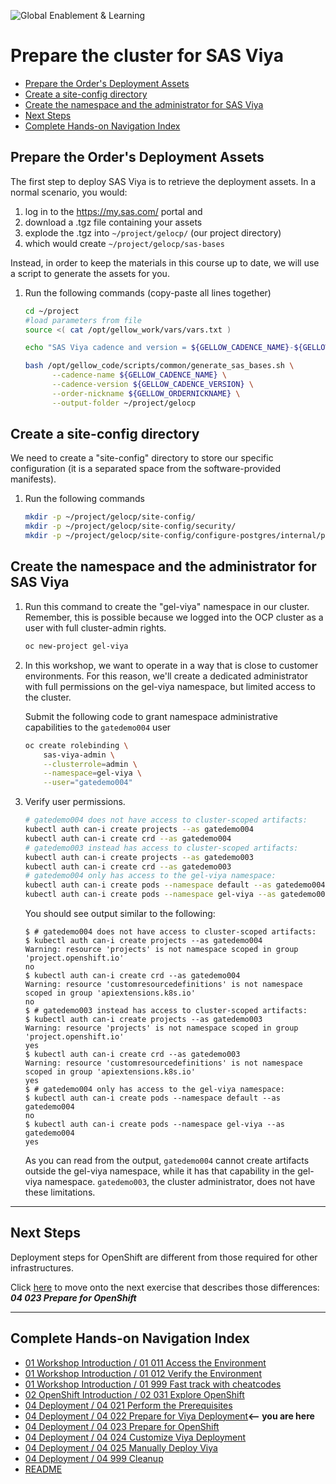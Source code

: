 ![Global Enablement & Learning](https://gelgitlab.race.sas.com/GEL/utilities/writing-content-in-markdown/-/raw/master/img/gel_banner_logo_tech-partners.jpg)

# Prepare the cluster for SAS Viya

* [Prepare the Order's Deployment Assets](#prepare-the-orders-deployment-assets)
* [Create a site-config directory](#create-a-site-config-directory)
* [Create the namespace and the administrator for SAS Viya](#create-the-namespace-and-the-administrator-for-sas-viya)
* [Next Steps](#next-steps)
* [Complete Hands-on Navigation Index](#complete-hands-on-navigation-index)

## Prepare the Order's Deployment Assets

The first step to deploy SAS Viya is to retrieve the deployment assets. In a normal scenario, you would:

   1. log in to the <https://my.sas.com/> portal and
   1. download a .tgz file containing your assets
   1. explode the .tgz into `~/project/gelocp/` (our project directory)
   1. which would create `~/project/gelocp/sas-bases`

Instead, in order to keep the materials in this course up to date, we will use a script to generate the assets for you.

1. Run the following commands (copy-paste all lines together)

    ```bash
    cd ~/project
    #load parameters from file
    source <( cat /opt/gellow_work/vars/vars.txt )

    echo "SAS Viya cadence and version = ${GELLOW_CADENCE_NAME}-${GELLOW_CADENCE_VERSION}"

    bash /opt/gellow_code/scripts/common/generate_sas_bases.sh \
          --cadence-name ${GELLOW_CADENCE_NAME} \
          --cadence-version ${GELLOW_CADENCE_VERSION} \
          --order-nickname ${GELLOW_ORDERNICKNAME} \
          --output-folder ~/project/gelocp
    ```

## Create a site-config directory

We need to create a "site-config" directory to store our specific configuration (it is a separated space from the software-provided manifests).

1. Run the following commands

    ```bash
    mkdir -p ~/project/gelocp/site-config/
    mkdir -p ~/project/gelocp/site-config/security/
    mkdir -p ~/project/gelocp/site-config/configure-postgres/internal/pgo-client
    ```

## Create the namespace and the administrator for SAS Viya

1. Run this command to create the "gel-viya" namespace in our cluster. Remember, this is possible because we logged into the OCP cluster as a user with full cluster-admin rights.

    ```bash
    oc new-project gel-viya
    ```

1. In this workshop, we want to operate in a way that is close to customer environments. For this reason, we'll create a dedicated administrator with full permissions on the gel-viya namespace, but limited access to the cluster.

    Submit the following code to grant namespace administrative capabilities to the `gatedemo004` user

    ```bash
    oc create rolebinding \
        sas-viya-admin \
        --clusterrole=admin \
        --namespace=gel-viya \
        --user="gatedemo004"
    ```

1. Verify user permissions.

    ```sh
    # gatedemo004 does not have access to cluster-scoped artifacts:
    kubectl auth can-i create projects --as gatedemo004
    kubectl auth can-i create crd --as gatedemo004
    # gatedemo003 instead has access to cluster-scoped artifacts:
    kubectl auth can-i create projects --as gatedemo003
    kubectl auth can-i create crd --as gatedemo003
    # gatedemo004 only has access to the gel-viya namespace:
    kubectl auth can-i create pods --namespace default --as gatedemo004
    kubectl auth can-i create pods --namespace gel-viya --as gatedemo004
    ```

    You should see output similar to the following:

    ```log
    $ # gatedemo004 does not have access to cluster-scoped artifacts:
    $ kubectl auth can-i create projects --as gatedemo004
    Warning: resource 'projects' is not namespace scoped in group 'project.openshift.io'
    no
    $ kubectl auth can-i create crd --as gatedemo004
    Warning: resource 'customresourcedefinitions' is not namespace scoped in group 'apiextensions.k8s.io'
    no
    $ # gatedemo003 instead has access to cluster-scoped artifacts:
    $ kubectl auth can-i create projects --as gatedemo003
    Warning: resource 'projects' is not namespace scoped in group 'project.openshift.io'
    yes
    $ kubectl auth can-i create crd --as gatedemo003
    Warning: resource 'customresourcedefinitions' is not namespace scoped in group 'apiextensions.k8s.io'
    yes
    $ # gatedemo004 only has access to the gel-viya namespace:
    $ kubectl auth can-i create pods --namespace default --as gatedemo004
    no
    $ kubectl auth can-i create pods --namespace gel-viya --as gatedemo004
    yes
    ```

    As you can read from the output, `gatedemo004` cannot create artifacts outside the gel-viya namespace, while it has that capability in the gel-viya namespace. `gatedemo003`, the cluster administrator, does not have these limitations.

---

## Next Steps

Deployment steps for OpenShift are different from those required for other infrastructures.

Click [here](/04_Deployment/04_023_Prepare_for_OpenShift.md) to move onto the next exercise that describes those differences: ***04 023 Prepare for OpenShift***

---

## Complete Hands-on Navigation Index
<!-- startnav -->
* [01 Workshop Introduction / 01 011 Access the Environment](/01_Workshop_Introduction/01_011_Access_the_Environment.md)
* [01 Workshop Introduction / 01 012 Verify the Environment](/01_Workshop_Introduction/01_012_Verify_the_Environment.md)
* [01 Workshop Introduction / 01 999 Fast track with cheatcodes](/01_Workshop_Introduction/01_999_Fast_track_with_cheatcodes.md)
* [02 OpenShift Introduction / 02 031 Explore OpenShift](/02_OpenShift_Introduction/02_031_Explore_OpenShift.md)
* [04 Deployment / 04 021 Perform the Prerequisites](/04_Deployment/04_021_Perform_the_Prerequisites.md)
* [04 Deployment / 04 022 Prepare for Viya Deployment](/04_Deployment/04_022_Prepare_for_Viya_Deployment.md)**<-- you are here**
* [04 Deployment / 04 023 Prepare for OpenShift](/04_Deployment/04_023_Prepare_for_OpenShift.md)
* [04 Deployment / 04 024 Customize Viya Deployment](/04_Deployment/04_024_Customize_Viya_Deployment.md)
* [04 Deployment / 04 025 Manually Deploy Viya](/04_Deployment/04_025_Manually_Deploy_Viya.md)
* [04 Deployment / 04 999 Cleanup](/04_Deployment/04_999_Cleanup.md)
* [README](/README.md)
<!-- endnav -->
